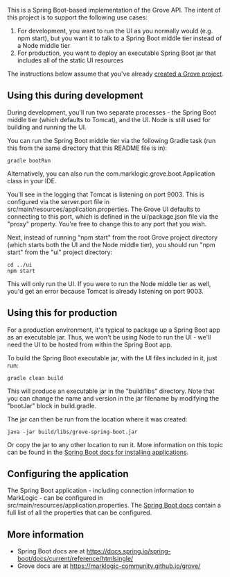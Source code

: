 This is a Spring Boot-based implementation of the Grove API. The intent of this project is to support the following use 
cases:

1. For development, you want to run the UI as you normally would (e.g. npm start), but you want it to talk to a Spring 
Boot middle tier instead of a Node middle tier
1. For production, you want to deploy an executable Spring Boot jar that includes all of the static UI resources

The instructions below assume that you've already [created a Grove project](https://marklogic-community.github.io/grove/guides/getting-started/).

## Using this during development

During development, you'll run two separate processes - the Spring Boot middle tier (which defaults to Tomcat), and 
the UI. Node is still used for building and running the UI. 

You can run the Spring Boot middle tier via the following Gradle task (run this from the same directory that this README
file is in):

    gradle bootRun

Alternatively, you can also run the com.marklogic.grove.boot.Application class in your IDE. 

You'll see in the logging that Tomcat is listening on port 9003. This is configured via the server.port file in 
src/main/resources/application.properties. The Grove UI defaults to connecting to this port, which is defined in the 
ui/package.json file via the "proxy" property. You're free to change this to any port that you wish.

Next, instead of running "npm start" from the root Grove project directory (which starts both the UI and the Node 
middle tier), you should run "npm start" from the "ui" project directory:

    cd ../ui
    npm start
 
This will only run the UI. If you were to run the Node middle tier as well, you'd get an error because Tomcat is 
already listening on port 9003.

## Using this for production 

For a production environment, it's typical to package up a Spring Boot app as an executable jar. Thus, we won't be 
using Node to run the UI - we'll need the UI to be hosted from within the Spring Boot app. 

To build the Spring Boot executable jar, with the UI files included in it, just run:

    gradle clean build

This will produce an executable jar in the "build/libs" directory. Note that you can change the name and version in the 
jar filename by modifying the "bootJar" block in build.gradle.

The jar can then be run from the location where it was created:

    java -jar build/libs/grove-spring-boot.jar
    
Or copy the jar to any other location to run it. More information on this topic can be found in the 
[Spring Boot docs for installing applications](https://docs.spring.io/spring-boot/docs/current/reference/html/deployment-install.html).

## Configuring the application

The Spring Boot application - including connection information to MarkLogic - can be configured in 
src/main/resources/application.properties. The [Spring Boot docs](https://docs.spring.io/spring-boot/docs/current/reference/html/common-application-properties.html) 
contain a full list of all the properties that can be configured.

## More information

- Spring Boot docs are at https://docs.spring.io/spring-boot/docs/current/reference/htmlsingle/ 
- Grove docs are at https://marklogic-community.github.io/grove/ 
